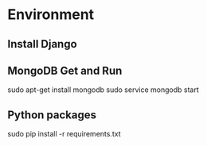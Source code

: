# Environment

## Install Django

## MongoDB Get and Run
sudo apt-get install mongodb
sudo service mongodb start

## Python packages
sudo pip install -r requirements.txt 


